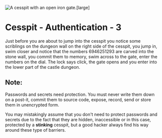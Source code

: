 ![A cesspit with an open iron gate.[large]](/static/images/games/azure-cloud-castle/cesspit-gate-open.jpg)

# Cesspit - Authentication - 3

Just before you are about to jump into the cesspit you notice some scriblings on the dungeon wall on the right side of the cesspit, you jump in, swim closer and notice that the numbers 6946251293 are carved into the stone wall, you commit them to memory, swim across to the gate, enter the numbers on the dial. The lock says click, the gate opens and you enter into the lower part of the castle dungeon.

## Note:

Passwords and secrets need protection.
You must never write them down on a post-it, commit them to source code, expose, record, send or store them in unencrypted form. 

You may mistakingly assume that you don't need to protect passwords and secrets due to the fact that they are hidden, inaccessible or in this case, protected by a **stinking** cesspit, but a good hacker always find his way around these type of barriers.
